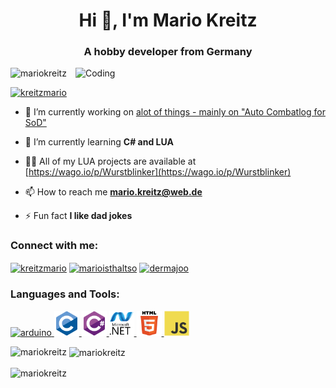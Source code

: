 <h1 align="center">Hi 👋, I'm Mario Kreitz</h1>
<h3 align="center">A hobby developer from Germany</h3>
<img align="right" alt="Coding" width="400" src="https://cdn.dribbble.com/users/1162077/screenshots/3848914/programmer.gif">

<p align="left"> <img src="https://komarev.com/ghpvc/?username=mariokreitz&label=Profile%20views&color=0e75b6&style=flat" alt="mariokreitz" /> </p>

<p align="left"> <a href="https://twitter.com/kreitzmario" target="blank"><img src="https://img.shields.io/twitter/follow/kreitzmario?logo=twitter&style=for-the-badge" alt="kreitzmario" /></a> </p>

- 🔭 I’m currently working on [alot of things - mainly on "Auto Combatlog for SoD"](https://wago.io/U19hw-AP9)

- 🌱 I’m currently learning **C# and LUA**

- 👨‍💻 All of my LUA projects are available at [https://wago.io/p/Wurstblinker](https://wago.io/p/Wurstblinker)

- 📫 How to reach me **mario.kreitz@web.de**

- ⚡ Fun fact **I like dad jokes**

<h3 align="left">Connect with me:</h3>
<p align="left">
<a href="https://twitter.com/kreitzmario" target="blank"><img align="center" src="https://raw.githubusercontent.com/rahuldkjain/github-profile-readme-generator/master/src/images/icons/Social/twitter.svg" alt="kreitzmario" height="30" width="40" /></a>
<a href="https://instagram.com/marioisthaltso" target="blank"><img align="center" src="https://raw.githubusercontent.com/rahuldkjain/github-profile-readme-generator/master/src/images/icons/Social/instagram.svg" alt="marioisthaltso" height="30" width="40" /></a>
<a href="https://www.youtube.com/channel/UCE0KbvMQpKeQGkslziAvqBg" target="blank"><img align="center" src="https://raw.githubusercontent.com/rahuldkjain/github-profile-readme-generator/master/src/images/icons/Social/youtube.svg" alt="dermajoo" height="30" width="40" /></a>
</p>

<h3 align="left">Languages and Tools:</h3>
<p align="left"> <a href="https://www.arduino.cc/" target="_blank" rel="noreferrer"> <img src="https://cdn.worldvectorlogo.com/logos/arduino-1.svg" alt="arduino" width="40" height="40"/> </a> <a href="https://www.cprogramming.com/" target="_blank" rel="noreferrer"> <img src="https://raw.githubusercontent.com/devicons/devicon/master/icons/c/c-original.svg" alt="c" width="40" height="40"/> </a> <a href="https://www.w3schools.com/cs/" target="_blank" rel="noreferrer"> <img src="https://raw.githubusercontent.com/devicons/devicon/master/icons/csharp/csharp-original.svg" alt="csharp" width="40" height="40"/> </a> <a href="https://dotnet.microsoft.com/" target="_blank" rel="noreferrer"> <img src="https://raw.githubusercontent.com/devicons/devicon/master/icons/dot-net/dot-net-original-wordmark.svg" alt="dotnet" width="40" height="40"/> </a> <a href="https://www.w3.org/html/" target="_blank" rel="noreferrer"> <img src="https://raw.githubusercontent.com/devicons/devicon/master/icons/html5/html5-original-wordmark.svg" alt="html5" width="40" height="40"/> </a> <a href="https://developer.mozilla.org/en-US/docs/Web/JavaScript" target="_blank" rel="noreferrer"> <img src="https://raw.githubusercontent.com/devicons/devicon/master/icons/javascript/javascript-original.svg" alt="javascript" width="40" height="40"/> </a> </p>

<p><img align="left" src="https://github-readme-stats.vercel.app/api/top-langs?username=mariokreitz&show_icons=true&locale=en&layout=compact" alt="mariokreitz" /></p>

<p>&nbsp;<img align="center" src="https://github-readme-stats.vercel.app/api?username=mariokreitz&show_icons=true&locale=en" alt="mariokreitz" /></p>

<p><img align="center" src="https://github-readme-streak-stats.herokuapp.com/?user=mariokreitz&" alt="mariokreitz" /></p>
